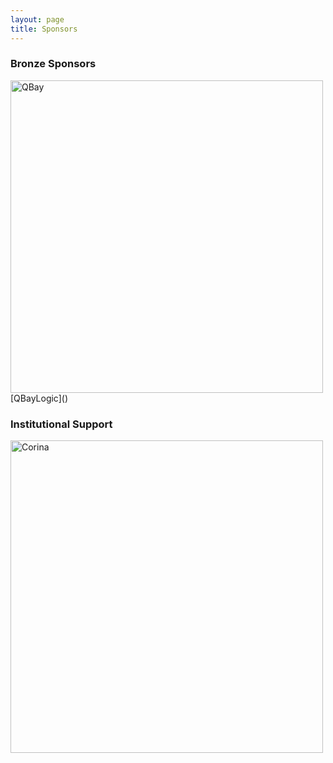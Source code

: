 ```yaml
---
layout: page
title: Sponsors
---
```

### Bronze Sponsors
<img src="https://conferences.i-cav.org/2025/assets/img/Logo-QBayLogic.png" link=https://qbaylogic.com/about-us/ alt="QBay" width="500">
[QBayLogic]()

### Institutional Support
<img src="https://conferences.i-cav.org/2025/assets/img/FER_logo_3-1_university.png" link=https://www.fer.unizg.hr/ alt="Corina" width="500">